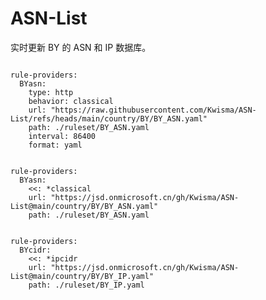 
# ASN-List

实时更新 BY 的 ASN 和 IP 数据库。

<pre><code class="language-javascript">
rule-providers:
  BYasn:
    type: http
    behavior: classical
    url: "https://raw.githubusercontent.com/Kwisma/ASN-List/refs/heads/main/country/BY/BY_ASN.yaml"
    path: ./ruleset/BY_ASN.yaml
    interval: 86400
    format: yaml
</code></pre>

<pre><code class="language-javascript">
rule-providers:
  BYasn:
    <<: *classical
    url: "https://jsd.onmicrosoft.cn/gh/Kwisma/ASN-List@main/country/BY/BY_ASN.yaml"
    path: ./ruleset/BY_ASN.yaml
</code></pre>

<pre><code class="language-javascript">
rule-providers:
  BYcidr:
    <<: *ipcidr
    url: "https://jsd.onmicrosoft.cn/gh/Kwisma/ASN-List@main/country/BY/BY_IP.yaml"
    path: ./ruleset/BY_IP.yaml
</code></pre>
